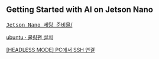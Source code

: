 <b>Getting Started with AI on Jetson Nano </b>
-

<U><TT> Jetson Nano  세팅 준비물</TT>/<U>





ubuntu <span>&#183;</span> 쿨링팬 설치










[HEADLESS MODE] PC에서 SSH 연결
